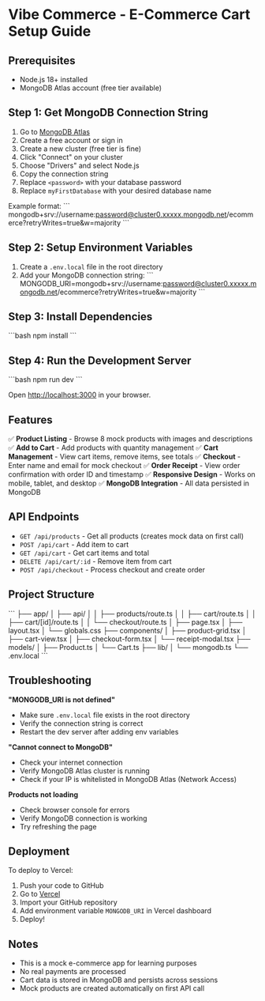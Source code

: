 # Vibe Commerce - E-Commerce Cart Setup Guide

## Prerequisites
- Node.js 18+ installed
- MongoDB Atlas account (free tier available)

## Step 1: Get MongoDB Connection String

1. Go to [MongoDB Atlas](https://www.mongodb.com/cloud/atlas)
2. Create a free account or sign in
3. Create a new cluster (free tier is fine)
4. Click "Connect" on your cluster
5. Choose "Drivers" and select Node.js
6. Copy the connection string
7. Replace `<password>` with your database password
8. Replace `myFirstDatabase` with your desired database name

Example format:
\`\`\`
mongodb+srv://username:password@cluster0.xxxxx.mongodb.net/ecommerce?retryWrites=true&w=majority
\`\`\`

## Step 2: Setup Environment Variables

1. Create a `.env.local` file in the root directory
2. Add your MongoDB connection string:
\`\`\`
MONGODB_URI=mongodb+srv://username:password@cluster0.xxxxx.mongodb.net/ecommerce?retryWrites=true&w=majority
\`\`\`

## Step 3: Install Dependencies

\`\`\`bash
npm install
\`\`\`

## Step 4: Run the Development Server

\`\`\`bash
npm run dev
\`\`\`

Open [http://localhost:3000](http://localhost:3000) in your browser.

## Features

✅ **Product Listing** - Browse 8 mock products with images and descriptions
✅ **Add to Cart** - Add products with quantity management
✅ **Cart Management** - View cart items, remove items, see totals
✅ **Checkout** - Enter name and email for mock checkout
✅ **Order Receipt** - View order confirmation with order ID and timestamp
✅ **Responsive Design** - Works on mobile, tablet, and desktop
✅ **MongoDB Integration** - All data persisted in MongoDB

## API Endpoints

- `GET /api/products` - Get all products (creates mock data on first call)
- `POST /api/cart` - Add item to cart
- `GET /api/cart` - Get cart items and total
- `DELETE /api/cart/:id` - Remove item from cart
- `POST /api/checkout` - Process checkout and create order

## Project Structure

\`\`\`
├── app/
│   ├── api/
│   │   ├── products/route.ts
│   │   ├── cart/route.ts
│   │   ├── cart/[id]/route.ts
│   │   └── checkout/route.ts
│   ├── page.tsx
│   ├── layout.tsx
│   └── globals.css
├── components/
│   ├── product-grid.tsx
│   ├── cart-view.tsx
│   ├── checkout-form.tsx
│   └── receipt-modal.tsx
├── models/
│   ├── Product.ts
│   └── Cart.ts
├── lib/
│   └── mongodb.ts
└── .env.local
\`\`\`

## Troubleshooting

**"MONGODB_URI is not defined"**
- Make sure `.env.local` file exists in the root directory
- Verify the connection string is correct
- Restart the dev server after adding env variables

**"Cannot connect to MongoDB"**
- Check your internet connection
- Verify MongoDB Atlas cluster is running
- Check if your IP is whitelisted in MongoDB Atlas (Network Access)

**Products not loading**
- Check browser console for errors
- Verify MongoDB connection is working
- Try refreshing the page

## Deployment

To deploy to Vercel:

1. Push your code to GitHub
2. Go to [Vercel](https://vercel.com)
3. Import your GitHub repository
4. Add environment variable `MONGODB_URI` in Vercel dashboard
5. Deploy!

## Notes

- This is a mock e-commerce app for learning purposes
- No real payments are processed
- Cart data is stored in MongoDB and persists across sessions
- Mock products are created automatically on first API call
